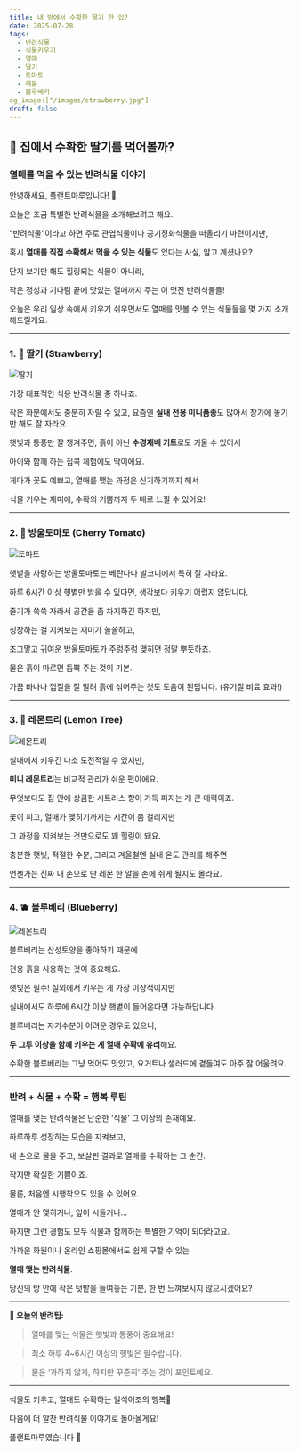 ```yaml
---
title: 내 방에서 수확한 딸기 한 입?
date: 2025-07-28
tags:
  - 반려식물
  - 식물키우기
  - 열매
  - 딸기
  - 토마토
  - 레몬
  - 블루베리
og_image:["/images/strawberry.jpg"]
draft: false
---
```


## **🍓 집에서 수확한 딸기를 먹어볼까?**

### **열매를 먹을 수 있는 반려식물 이야기**  

안녕하세요, 플랜트마루입니다! 🌿

오늘은 조금 특별한 반려식물을 소개해보려고 해요.

“반려식물”이라고 하면 주로 관엽식물이나 공기정화식물을 떠올리기 마련이지만,

혹시 **열매를 직접 수확해서 먹을 수 있는 식물**도 있다는 사실, 알고 계셨나요?
 

단지 보기만 해도 힐링되는 식물이 아니라,

작은 정성과 기다림 끝에 맛있는 열매까지 주는 이 멋진 반려식물들!

오늘은 우리 일상 속에서 키우기 쉬우면서도 열매를 맛볼 수 있는 식물들을 몇 가지 소개해드릴게요.

---

### **1. 🍓 딸기 (Strawberry)**

![딸기](/images/strawberry.jpg)

가장 대표적인 식용 반려식물 중 하나죠.

작은 화분에서도 충분히 자랄 수 있고, 요즘엔 **실내 전용 미니품종**도 많아서 창가에 놓기만 해도 잘 자라요.

햇빛과 통풍만 잘 챙겨주면, 흙이 아닌 **수경재배 키트**로도 키울 수 있어서

아이와 함께 하는 집콕 체험에도 딱이에요.


게다가 꽃도 예쁘고, 열매를 맺는 과정은 신기하기까지 해서

식물 키우는 재미에, 수확의 기쁨까지 두 배로 느낄 수 있어요!

---

### **2. 🍅 방울토마토 (Cherry Tomato)**

![토마토](/images/tomato.jpg)

햇볕을 사랑하는 방울토마토는 베란다나 발코니에서 특히 잘 자라요.

하루 6시간 이상 햇볕만 받을 수 있다면, 생각보다 키우기 어렵지 않답니다.

줄기가 쑥쑥 자라서 공간을 좀 차지하긴 하지만,

성장하는 걸 지켜보는 재미가 쏠쏠하고,

조그맣고 귀여운 방울토마토가 주렁주렁 맺히면 정말 뿌듯하죠.

  

물은 흙이 마르면 듬뿍 주는 것이 기본.

가끔 바나나 껍질을 잘 말려 흙에 섞어주는 것도 도움이 된답니다. (유기질 비료 효과!)

---

### **3. 🍋 레몬트리 (Lemon Tree)**

![레몬트리](/images/lemontree.jpg)  

실내에서 키우긴 다소 도전적일 수 있지만,

**미니 레몬트리**는 비교적 관리가 쉬운 편이에요.

무엇보다도 집 안에 상큼한 시트러스 향이 가득 퍼지는 게 큰 매력이죠.

  

꽃이 피고, 열매가 맺히기까지는 시간이 좀 걸리지만

그 과정을 지켜보는 것만으로도 꽤 힐링이 돼요.

충분한 햇빛, 적절한 수분, 그리고 겨울철엔 실내 온도 관리를 해주면

언젠가는 진짜 내 손으로 딴 레몬 한 알을 손에 쥐게 될지도 몰라요.

---

### **4. 🫐 블루베리 (Blueberry)**

![레몬트리](/images/blueberry.jpg)    

블루베리는 산성토양을 좋아하기 때문에

전용 흙을 사용하는 것이 중요해요.

햇빛은 필수! 실외에서 키우는 게 가장 이상적이지만

실내에서도 하루에 6시간 이상 햇볕이 들어온다면 가능하답니다.

  

블루베리는 자가수분이 어려운 경우도 있으니,

**두 그루 이상을 함께 키우는 게 열매 수확에 유리**해요.

수확한 블루베리는 그냥 먹어도 맛있고, 요거트나 샐러드에 곁들여도 아주 잘 어울려요.

---

### **반려 + 식물 + 수확 = 행복 루틴**

  

열매를 맺는 반려식물은 단순한 ‘식물’ 그 이상의 존재예요.

하루하루 성장하는 모습을 지켜보고,

내 손으로 물을 주고, 보살핀 결과로 열매를 수확하는 그 순간.

작지만 확실한 기쁨이죠.

  

물론, 처음엔 시행착오도 있을 수 있어요.

열매가 안 맺히거나, 잎이 시들거나…

하지만 그런 경험도 모두 식물과 함께하는 특별한 기억이 되더라고요.

  

가까운 화원이나 온라인 쇼핑몰에서도 쉽게 구할 수 있는

**열매 맺는 반려식물**.

당신의 방 안에 작은 텃밭을 들여놓는 기분, 한 번 느껴보시지 않으시겠어요?

---

**🌱 오늘의 반려팁:**

  

> 열매를 맺는 식물은 햇빛과 통풍이 중요해요!

> 최소 하루 4~6시간 이상의 햇빛은 필수랍니다.

> 물은 ‘과하지 않게, 하지만 꾸준히’ 주는 것이 포인트예요.

---

식물도 키우고, 열매도 수확하는 일석이조의 행복🌟

다음에 더 알찬 반려식물 이야기로 돌아올게요!

플랜트마루였습니다 🌿